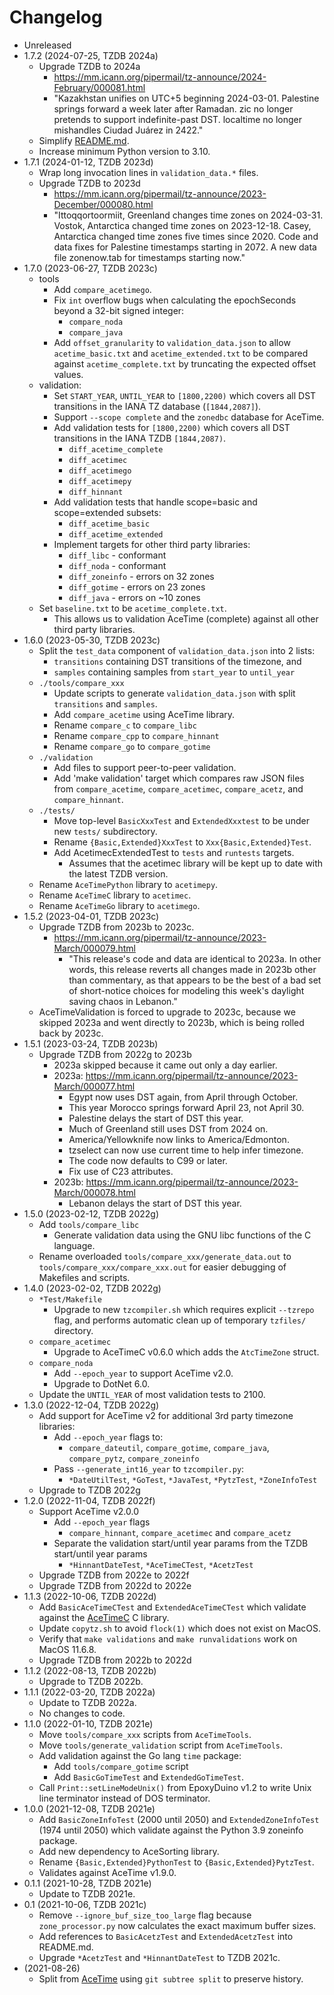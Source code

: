 # Changelog

- Unreleased
- 1.7.2 (2024-07-25, TZDB 2024a)
    - Upgrade TZDB to 2024a
        - https://mm.icann.org/pipermail/tz-announce/2024-February/000081.html
        - "Kazakhstan unifies on UTC+5 beginning 2024-03-01. Palestine springs
          forward a week later after Ramadan. zic no longer pretends to support
          indefinite-past DST. localtime no longer mishandles Ciudad Juárez in
          2422."
    - Simplify [README.md](README.md).
    - Increase minimum Python version to 3.10.
- 1.7.1 (2024-01-12, TZDB 2023d)
    - Wrap long invocation lines in `validation_data.*` files.
    - Upgrade TZDB to 2023d
        - https://mm.icann.org/pipermail/tz-announce/2023-December/000080.html
        - "Ittoqqortoormiit, Greenland changes time zones on 2024-03-31. Vostok,
          Antarctica changed time zones on 2023-12-18. Casey, Antarctica changed
          time zones five times since 2020. Code and data fixes for Palestine
          timestamps starting in 2072. A new data file zonenow.tab for
          timestamps starting now."
- 1.7.0 (2023-06-27, TZDB 2023c)
    - tools
        - Add `compare_acetimego`.
        - Fix `int` overflow bugs when calculating the epochSeconds beyond a
          32-bit signed integer:
            - `compare_noda`
            - `compare_java`
        - Add `offset_granularity` to `validation_data.json` to allow
          `acetime_basic.txt` and `acetime_extended.txt` to be compared
          against `acetime_complete.txt` by truncating the expected offset
          values.
    - validation:
        - Set `START_YEAR`, `UNTIL_YEAR` to `[1800,2200)` which covers
          all DST transitions in the IANA TZ database (`[1844,2087]`).
        - Support `--scope complete` and the `zonedbc` database for AceTime.
        - Add validation tests for `[1800,2200)` which covers all DST
          transitions in the IANA TZDB `[1844,2087)`.
            - `diff_acetime_complete`
            - `diff_acetimec`
            - `diff_acetimego`
            - `diff_acetimepy`
            - `diff_hinnant`
        - Add validation tests that handle scope=basic and scope=extended
          subsets:
            - `diff_acetime_basic`
            - `diff_acetime_extended`
        - Implement targets for other third party libraries:
            - `diff_libc` - conformant
            - `diff_noda` - conformant
            - `diff_zoneinfo` - errors on 32 zones
            - `diff_gotime` - errors on 23 zones
            - `diff_java` - errors on ~10 zones
    - Set `baseline.txt` to be `acetime_complete.txt`.
        - This allows us to validation AceTime (complete) against all other
          third party libraries.
- 1.6.0 (2023-05-30, TZDB 2023c)
    - Split the `test_data` component of `validation_data.json` into 2 lists:
        - `transitions` containing DST transitions of the timezone, and
        - `samples` containing samples from `start_year` to `until_year`
    - `./tools/compare_xxx`
        - Update scripts to generate `validation_data.json` with split
          `transitions` and `samples`.
        - Add `compare_acetime` using AceTime library.
        - Rename `compare_c` to `compare_libc`
        - Rename `compare_cpp` to `compare_hinnant`
        - Rename `compare_go` to `compare_gotime`
    - `./validation`
        - Add files to support peer-to-peer validation.
        - Add 'make validation' target which compares raw JSON files from
          `compare_acetime`, `compare_acetimec`, `compare_acetz`, and
          `compare_hinnant`.
    - `./tests/`
        - Move top-level `BasicXxxTest` and `ExtendedXxxtest` to be under new
          `tests/` subdirectory.
        - Rename `{Basic,Extended}XxxTest` to `Xxx{Basic,Extended}Test`.
        - Add AcetimecExtendedTest to `tests` and `runtests` targets.
            - Assumes that the acetimec library will be kept up to date with the
              latest TZDB version.
    - Rename `AceTimePython` library to `acetimepy`.
    - Rename `AceTimeC` library to `acetimec`.
    - Rename `AceTimeGo` library to `acetimego`.
- 1.5.2 (2023-04-01, TZDB 2023c)
    - Upgrade TZDB from 2023b to 2023c.
        - https://mm.icann.org/pipermail/tz-announce/2023-March/000079.html
            - "This release's code and data are identical to 2023a.  In other
              words, this release reverts all changes made in 2023b other than
              commentary, as that appears to be the best of a bad set of
              short-notice choices for modeling this week's daylight saving
              chaos in Lebanon."
    - AceTimeValidation is forced to upgrade to 2023c, because we skipped 2023a
      and went directly to 2023b, which is being rolled back by 2023c.
- 1.5.1 (2023-03-24, TZDB 2023b)
    - Upgrade TZDB from 2022g to 2023b
        - 2023a skipped because it came out only a day earlier.
        - 2023a: https://mm.icann.org/pipermail/tz-announce/2023-March/000077.html
            - Egypt now uses DST again, from April through October.
            - This year Morocco springs forward April 23, not April 30.
            - Palestine delays the start of DST this year.
            - Much of Greenland still uses DST from 2024 on.
            - America/Yellowknife now links to America/Edmonton.
            - tzselect can now use current time to help infer timezone.
            - The code now defaults to C99 or later.
            - Fix use of C23 attributes.
        - 2023b: https://mm.icann.org/pipermail/tz-announce/2023-March/000078.html
            - Lebanon delays the start of DST this year.
- 1.5.0 (2023-02-12, TZDB 2022g)
    - Add `tools/compare_libc`
        - Generate validation data using the GNU libc functions of the C
          language.
    - Rename overloaded `tools/compare_xxx/generate_data.out` to
      `tools/compare_xxx/compare_xxx.out` for easier debugging of Makefiles and
      scripts.
- 1.4.0 (2023-02-02, TZDB 2022g)
    - `*Test/Makefile`
        - Upgrade to new `tzcompiler.sh` which requires explicit `--tzrepo`
          flag, and performs automatic clean up of temporary `tzfiles/`
          directory.
    - `compare_acetimec`
        - Upgrade to AceTimeC v0.6.0 which adds the `AtcTimeZone` struct.
    - `compare_noda`
        - Add `--epoch_year` to support AceTime v2.0.
        - Upgrade to DotNet 6.0.
    - Update the `UNTIL_YEAR` of most validation tests to 2100.
- 1.3.0 (2022-12-04, TZDB 2022g)
    - Add support for AceTime v2 for additional 3rd party timezone libraries:
        - Add `--epoch_year` flags to:
            - `compare_dateutil`, `compare_gotime`, `compare_java`,
              `compare_pytz`, `compare_zoneinfo`
        - Pass `--generate_int16_year` to `tzcompiler.py`:
            - `*DateUtilTest`, `*GoTest`, `*JavaTest`, `*PytzTest`,
              `*ZoneInfoTest`
    - Upgrade to TZDB 2022g
- 1.2.0 (2022-11-04, TZDB 2022f)
    - Support AceTime v2.0.0
        - Add `--epoch_year` flags
            - `compare_hinnant`, `compare_acetimec` and `compare_acetz`
        - Separate the validation start/until year params from the TZDB
          start/until year params
            - `*HinnantDateTest`, `*AceTimeCTest`, `*AcetzTest`
    - Upgrade TZDB from 2022e to 2022f
    - Upgrade TZDB from 2022d to 2022e
- 1.1.3 (2022-10-06, TZDB 2022d)
    - Add `BasicAceTimeCTest` and `ExtendedAceTimeCTest` which validate
      against the [AceTimeC](https://github.com/bxparks/AceTimeC) C library.
    - Update `copytz.sh` to avoid `flock(1)` which does not exist on MacOS.
    - Verify that `make validations` and `make runvalidations` work on MacOS
      11.6.8.
    - Upgrade TZDB from 2022b to 2022d
- 1.1.2 (2022-08-13, TZDB 2022b)
    - Upgrade to TZDB 2022b.
- 1.1.1 (2022-03-20, TZDB 2022a)
    - Update to TZDB 2022a.
    - No changes to code.
- 1.1.0 (2022-01-10, TZDB 2021e)
    - Move `tools/compare_xxx` scripts from `AceTimeTools`.
    - Move `tools/generate_validation` script from `AceTimeTools`.
    - Add validation against the Go lang `time` package:
        - Add `tools/compare_gotime` script
        - Add `BasicGoTimeTest` and `ExtendedGoTimeTest`.
    - Call `Print::setLineModeUnix()` from EpoxyDuino v1.2 to write Unix line
      terminator instead of DOS terminator.
- 1.0.0 (2021-12-08, TZDB 2021e)
    - Add `BasicZoneInfoTest` (2000 until 2050) and `ExtendedZoneInfoTest`
      (1974 until 2050) which validate against the Python 3.9 zoneinfo package.
    - Add new dependency to AceSorting library.
    - Rename `{Basic,Extended}PythonTest` to `{Basic,Extended}PytzTest`.
    - Validates against AceTime v1.9.0.
- 0.1.1 (2021-10-28, TZDB 2021e)
    - Update to TZDB 2021e.
- 0.1 (2021-10-06, TZDB 2021c)
    - Remove `--ignore_buf_size_too_large` flag because `zone_processor.py`
      now calculates the exact maximum buffer sizes.
    - Add references to `BasicAcetzTest` and `ExtendedAcetzTest` into README.md.
    - Upgrade `*AcetzTest` and `*HinnantDateTest` to TZDB 2021c.
- (2021-08-26)
    - Split from [AceTime](https://github.com/bxparks/AceTime) using `git
      subtree split` to preserve history.
